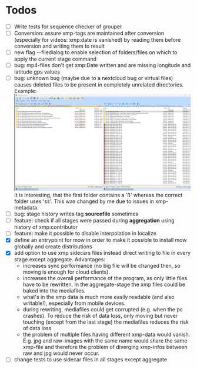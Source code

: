 # Todos

- [ ] Write tests for sequence checker of grouper
- [ ] Conversion: assure xmp-tags are maintained after conversion (especially for videos: xmp:date is vanished) by reading them before conversion and writing them to result
- [ ] new flag --filedialog to enable selection of folders/files on which to apply the current stage command
- [ ] bug: mp4-files don't get xmp:Date written and are missing longitude and latitude gps values
- [ ] bug: unknown bug (maybe due to a nextcloud bug or virtual files) causes deleted files to be present in completely unrelated directories. Example: ![alt text](2024-09-30_Bug.png) It is interesting, that the first folder contains a 'ß' whereas the correct folder uses 'ss'. This was changed by me due to issues in xmp-metadata.
- [ ] bug: stage history writes tag **sourcefile** sometimes
- [ ] feature: check if all stages were passed during **aggregation** using history of xmp:contributor
- [ ] feature: make it possible to disable interpolation in localize
- [x] define an entrypoint for mow in order to make it possible to install mow globally and create distributions
- [x] add option to use xmp sidecars files instead direct writing to file in every stage except aggregate. Advantages:
  - increases sync performance (no big file will be changed then, so moving is enough for cloud clients).
  - increases the overall performance of the program, as only little files have to be rewritten. In the aggregate-stage the xmp files could be baked into the mediafiles. 
  - what's in the xmp data is much more easily readable (and also writable!), especially from mobile devices.
  - during rewriting, mediafiles could get corrupted (e.g. when the pc crashes). To reduce the risk of data loss, only moving but never touching (except from the last stage) the mediafiles reduces the risk of data loss
  - the problem of multiple files having different xmp-data would vanish. E.g. jpg and raw-images with the same name would share the same xmp-file and therefore the problem of diverging xmp-infos between raw and jpg would never occur.
- [ ] change tests to use sidecar files in all stages except aggregate